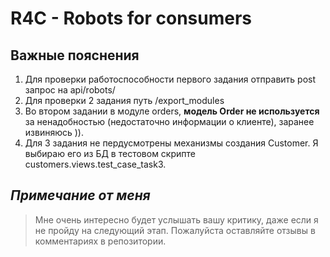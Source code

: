 # R4C - Robots for consumers

## Важные пояснения
1. Для проверки работоспособности первого задания отправить post запрос на api/robots/
2. Для проверки 2 задания путь /export_modules
3. Во втором задании в модуле orders, **модель Order не используется** за ненадобностью (недостаточно информации о клиенте), заранее извиняюсь )).
4. Для 3 задания не пердусмотрены механизмы создания Customer. Я выбираю его из БД в тестовом скрипте customers.views.test_case_task3.


## _**Примечание от  меня**_
>Мне очень интересно будет услышать вашу критику, даже если я не пройду на следующий этап. Пожалуйста
> оставляйте отзывы в комментариях в репозитории.
